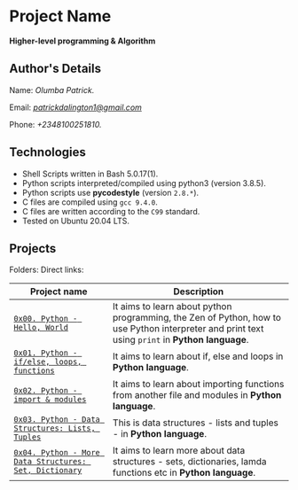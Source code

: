 # Project Name
**Higher-level programming & Algorithm**

## Author's Details
Name: *Olumba Patrick.*

Email: *patrickdalington1@gmail.com*

Phone: *+2348100251810.*

## Technologies
* Shell Scripts written in Bash 5.0.17(1).
* Python scripts interpreted/compiled using python3 (version 3.8.5).
* Python scripts use **pycodestyle** (version `2.8.*`).
* C files are compiled using `gcc 9.4.0`.
* C files are written according to the `C99` standard.
* Tested on Ubuntu 20.04 LTS.

## Projects
Folders:
Direct links:

| Project name | Description |
| ------------ | ----------- |
| [`0x00. Python - Hello, World`](https://github.com/patrickolumba/alx-higher_level_programming/tree/master/0x00-python-hello_world) | It aims to learn about python programming, the Zen of Python, how to use Python interpreter and print text using `print` in **Python language**.|
| [`0x01. Python - if/else, loops, functions`](https://github.com/patrickolumba/alx-higher_level_programming/tree/master/0x01-python-if_else_loops_functions) | It aims to learn about if, else and loops in **Python language**.|
| [`0x02. Python - import & modules`](https://github.com/patrickolumba/alx-higher_level_programming/tree/master/0x02-python-import_modules) | It aims to learn about importing functions from another file and modules in **Python language**.|
| [`0x03. Python - Data Structures: Lists, Tuples`](https://github.com/patrickolumba/alx-higher_level_programming/tree/master/0x03-python-data_structures) | This is data structures - lists and tuples - in **Python language**.|
| [`0x04. Python - More Data Structures: Set, Dictionary`](https://github.com/patrickolumba/alx-higher_level_programming/tree/master/0x04-python-more_data_structures) | It aims to learn more about data structures - sets, dictionaries, lamda functions etc in **Python language**.|
